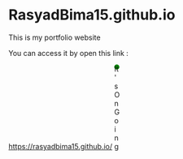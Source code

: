 # RasyadBima15.github.io
This is my portfolio website

You can access it by open this link : 
<div>
    <a href="https://rasyadbima15.github.io/" target="_blank">https://rasyadbima15.github.io/</a>
    <span class="green-bullet"> It's On Going</span>
</div>

<style>
    .green-bullet {
        display: inline-block;
        width: 10px;
        height: 10px;
        background-color: green;
        border-radius: 50%;
        margin-right: 5px;
    }
</style>


